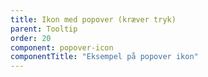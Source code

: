 ```yaml
---
title: Ikon med popover (kræver tryk)
parent: Tooltip
order: 20
component: popover-icon
componentTitle: "Eksempel på popover ikon"
---
```

